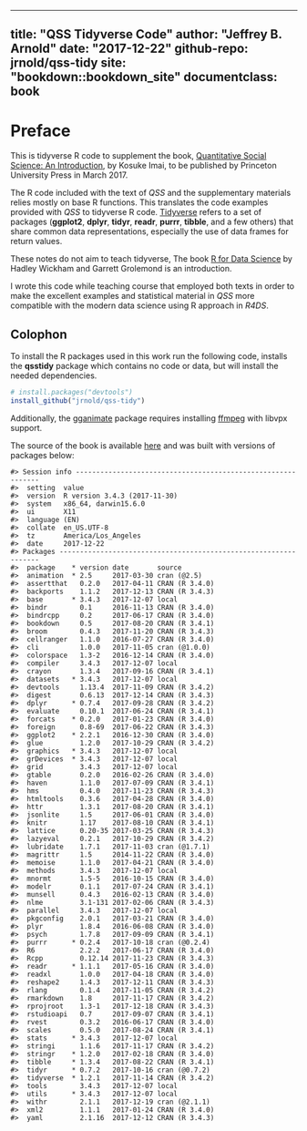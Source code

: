 
---
title: "QSS Tidyverse Code"
author: "Jeffrey B. Arnold"
date: "2017-12-22"
github-repo: jrnold/qss-tidy
site: "bookdown::bookdown_site"
documentclass: book
---

# Preface

This is tidyverse R code to supplement the book, [Quantitative Social Science: An Introduction](http://press.princeton.edu/titles/11025.html), by Kosuke Imai, to
be published by Princeton University Press in March 2017.

The R code included with the text of *QSS* and the supplementary materials relies mostly on base R functions. 
This translates the code examples provided with *QSS* to tidyverse R code. 
[Tidyverse](https://github.com/tidyverse/tidyverse) refers to a set of packages (**ggplot2**, **dplyr**, **tidyr**, **readr**, **purrr**, **tibble**,  and a few others) that share common data representations, especially the use of data frames for return values. 

These notes do not aim to teach tidyverse, The book [R for Data Science](http://r4ds.had.co.nz/) by Hadley Wickham and Garrett Grolemond is an introduction. 

I wrote this code while teaching course that employed both texts in order to make the excellent examples and statistical material in *QSS* more compatible with the modern data science using R approach in *R4DS*.


## Colophon

To install the R packages used in this work run the following code, installs the **qsstidy** package which contains no code or data, but will install the needed dependencies.

```r
# install.packages("devtools")
install_github("jrnold/qss-tidy")
```

Additionally, the [gganimate](https://cran.r-project.org/package=gganimate) package requires installing [ffmpeg](https://ffmpeg.org/) with libvpx support.

The source of the book is available [here](https://github.com/jrnold/qsstidy) and was built with versions of packages below:


```
#> Session info -------------------------------------------------------------
#>  setting  value                       
#>  version  R version 3.4.3 (2017-11-30)
#>  system   x86_64, darwin15.6.0        
#>  ui       X11                         
#>  language (EN)                        
#>  collate  en_US.UTF-8                 
#>  tz       America/Los_Angeles         
#>  date     2017-12-22
#> Packages -----------------------------------------------------------------
#>  package    * version date       source        
#>  animation  * 2.5     2017-03-30 cran (@2.5)   
#>  assertthat   0.2.0   2017-04-11 CRAN (R 3.4.0)
#>  backports    1.1.2   2017-12-13 CRAN (R 3.4.3)
#>  base       * 3.4.3   2017-12-07 local         
#>  bindr        0.1     2016-11-13 CRAN (R 3.4.0)
#>  bindrcpp     0.2     2017-06-17 CRAN (R 3.4.0)
#>  bookdown     0.5     2017-08-20 CRAN (R 3.4.1)
#>  broom        0.4.3   2017-11-20 CRAN (R 3.4.3)
#>  cellranger   1.1.0   2016-07-27 CRAN (R 3.4.0)
#>  cli          1.0.0   2017-11-05 cran (@1.0.0) 
#>  colorspace   1.3-2   2016-12-14 CRAN (R 3.4.0)
#>  compiler     3.4.3   2017-12-07 local         
#>  crayon       1.3.4   2017-09-16 CRAN (R 3.4.1)
#>  datasets   * 3.4.3   2017-12-07 local         
#>  devtools     1.13.4  2017-11-09 CRAN (R 3.4.2)
#>  digest       0.6.13  2017-12-14 CRAN (R 3.4.3)
#>  dplyr      * 0.7.4   2017-09-28 CRAN (R 3.4.2)
#>  evaluate     0.10.1  2017-06-24 CRAN (R 3.4.1)
#>  forcats    * 0.2.0   2017-01-23 CRAN (R 3.4.0)
#>  foreign      0.8-69  2017-06-22 CRAN (R 3.4.3)
#>  ggplot2    * 2.2.1   2016-12-30 CRAN (R 3.4.0)
#>  glue         1.2.0   2017-10-29 CRAN (R 3.4.2)
#>  graphics   * 3.4.3   2017-12-07 local         
#>  grDevices  * 3.4.3   2017-12-07 local         
#>  grid         3.4.3   2017-12-07 local         
#>  gtable       0.2.0   2016-02-26 CRAN (R 3.4.0)
#>  haven        1.1.0   2017-07-09 CRAN (R 3.4.1)
#>  hms          0.4.0   2017-11-23 CRAN (R 3.4.3)
#>  htmltools    0.3.6   2017-04-28 CRAN (R 3.4.0)
#>  httr         1.3.1   2017-08-20 CRAN (R 3.4.1)
#>  jsonlite     1.5     2017-06-01 CRAN (R 3.4.0)
#>  knitr        1.17    2017-08-10 CRAN (R 3.4.1)
#>  lattice      0.20-35 2017-03-25 CRAN (R 3.4.3)
#>  lazyeval     0.2.1   2017-10-29 CRAN (R 3.4.2)
#>  lubridate    1.7.1   2017-11-03 cran (@1.7.1) 
#>  magrittr     1.5     2014-11-22 CRAN (R 3.4.0)
#>  memoise      1.1.0   2017-04-21 CRAN (R 3.4.0)
#>  methods      3.4.3   2017-12-07 local         
#>  mnormt       1.5-5   2016-10-15 CRAN (R 3.4.0)
#>  modelr       0.1.1   2017-07-24 CRAN (R 3.4.1)
#>  munsell      0.4.3   2016-02-13 CRAN (R 3.4.0)
#>  nlme         3.1-131 2017-02-06 CRAN (R 3.4.3)
#>  parallel     3.4.3   2017-12-07 local         
#>  pkgconfig    2.0.1   2017-03-21 CRAN (R 3.4.0)
#>  plyr         1.8.4   2016-06-08 CRAN (R 3.4.0)
#>  psych        1.7.8   2017-09-09 CRAN (R 3.4.1)
#>  purrr      * 0.2.4   2017-10-18 cran (@0.2.4) 
#>  R6           2.2.2   2017-06-17 CRAN (R 3.4.0)
#>  Rcpp         0.12.14 2017-11-23 CRAN (R 3.4.3)
#>  readr      * 1.1.1   2017-05-16 CRAN (R 3.4.0)
#>  readxl       1.0.0   2017-04-18 CRAN (R 3.4.0)
#>  reshape2     1.4.3   2017-12-11 CRAN (R 3.4.3)
#>  rlang        0.1.4   2017-11-05 CRAN (R 3.4.2)
#>  rmarkdown    1.8     2017-11-17 CRAN (R 3.4.2)
#>  rprojroot    1.3-1   2017-12-18 CRAN (R 3.4.3)
#>  rstudioapi   0.7     2017-09-07 CRAN (R 3.4.1)
#>  rvest        0.3.2   2016-06-17 CRAN (R 3.4.0)
#>  scales       0.5.0   2017-08-24 CRAN (R 3.4.1)
#>  stats      * 3.4.3   2017-12-07 local         
#>  stringi      1.1.6   2017-11-17 CRAN (R 3.4.2)
#>  stringr    * 1.2.0   2017-02-18 CRAN (R 3.4.0)
#>  tibble     * 1.3.4   2017-08-22 CRAN (R 3.4.1)
#>  tidyr      * 0.7.2   2017-10-16 cran (@0.7.2) 
#>  tidyverse  * 1.2.1   2017-11-14 CRAN (R 3.4.2)
#>  tools        3.4.3   2017-12-07 local         
#>  utils      * 3.4.3   2017-12-07 local         
#>  withr        2.1.1   2017-12-19 cran (@2.1.1) 
#>  xml2         1.1.1   2017-01-24 CRAN (R 3.4.0)
#>  yaml         2.1.16  2017-12-12 CRAN (R 3.4.3)
```
